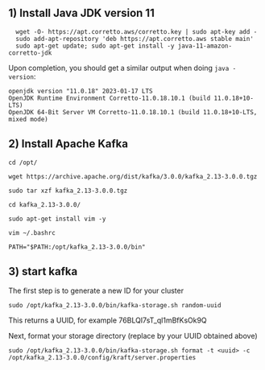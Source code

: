 ## 1) Install Java JDK version 11

      wget -O- https://apt.corretto.aws/corretto.key | sudo apt-key add - 
      sudo add-apt-repository 'deb https://apt.corretto.aws stable main'
      sudo apt-get update; sudo apt-get install -y java-11-amazon-corretto-jdk


Upon completion, you should get a similar output when doing  `java -version`:


    openjdk version "11.0.18" 2023-01-17 LTS
    OpenJDK Runtime Environment Corretto-11.0.18.10.1 (build 11.0.18+10-LTS)
    OpenJDK 64-Bit Server VM Corretto-11.0.18.10.1 (build 11.0.18+10-LTS, mixed mode)


## 2) Install Apache Kafka

    cd /opt/
    
    wget https://archive.apache.org/dist/kafka/3.0.0/kafka_2.13-3.0.0.tgz
    
    sudo tar xzf kafka_2.13-3.0.0.tgz
    
    cd kafka_2.13-3.0.0/
    
    sudo apt-get install vim -y
    
    vim ~/.bashrc
    
    PATH="$PATH:/opt/kafka_2.13-3.0.0/bin"
    
## 3) start kafka

The first step is to generate a new ID for your cluster

    sudo /opt/kafka_2.13-3.0.0/bin/kafka-storage.sh random-uuid
    
This returns a UUID, for example 76BLQI7sT_ql1mBfKsOk9Q

Next, format your storage directory (replace <uuid> by your UUID obtained above)

    sudo /opt/kafka_2.13-3.0.0/bin/kafka-storage.sh format -t <uuid> -c  /opt/kafka_2.13-3.0.0/config/kraft/server.properties
